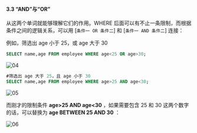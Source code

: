 #### 3.3 “AND”与“OR”



从这两个单词就能够理解它们的作用。WHERE 后面可以有不止一条限制，而根据条件之间的逻辑关系，可以用 [`条件一 OR 条件二`] 和 [`条件一 AND 条件二`] 连接：

例如，筛选出 age 小于 25，或 age 大于 30

```sql
SELECT name,age FROM employee WHERE age<25 OR age>30;
```

![04](https://doc.shiyanlou.com/MySQL/sql-04-04.png)

```sql
#筛选出 age 大于 25，且 age 小于 30
SELECT name,age FROM employee WHERE age>25 AND age<30;
```

![05](https://doc.shiyanlou.com/MySQL/sql-04-05.png)

而刚才的限制条件 **age>25 AND age<30** ，如果需要包含 25 和 30 这两个数字的话，可以替换为 **age BETWEEN 25 AND 30** ：

![06](https://doc.shiyanlou.com/MySQL/sql-04-06.png)





